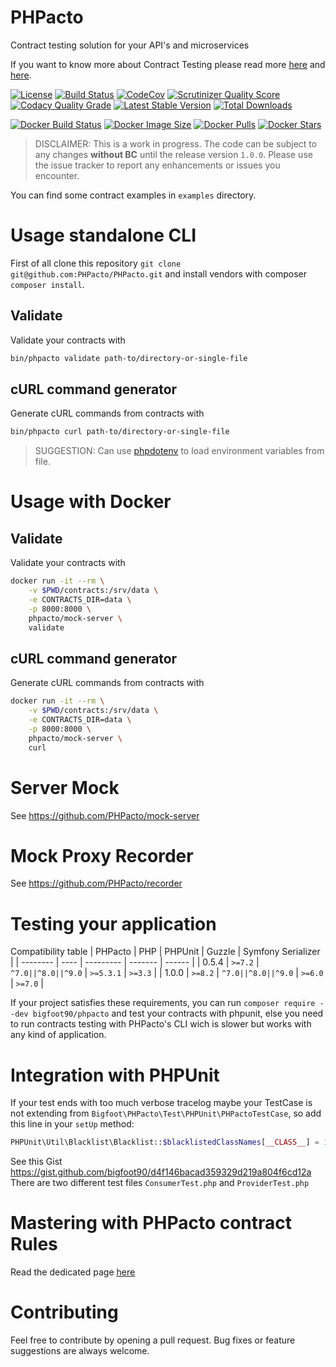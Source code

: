 PHPacto
=======

Contract testing solution for your API's and microservices

If you want to know more about Contract Testing please read more [here](https://martinfowler.com/bliki/IntegrationContractTest.html) and [here](http://www.testautomationguru.com/best-practices-microservices-contract-testing).

[![License](https://poser.pugx.org/bigfoot90/phpacto/license)](https://packagist.org/packages/bigfoot90/phpacto)
[![Build Status](https://travis-ci.org/PHPacto/PHPacto.svg?branch=master)](https://travis-ci.org/PHPacto/PHPacto)
[![CodeCov](https://img.shields.io/codecov/c/github/bigfoot90/phpacto.svg)](https://codecov.io/github/bigfoot90/phpacto)
[![Scrutinizer Quality Score](https://scrutinizer-ci.com/g/PHPacto/PHPacto/badges/quality-score.png?b=master)](https://scrutinizer-ci.com/g/PHPacto/PHPacto)
[![Codacy Quality Grade](https://api.codacy.com/project/badge/Grade/5ca4fd2cc1044cd1923804c7a6cfc598)](https://www.codacy.com/app/bigfoot90/phpacto?utm_source=github.com&amp;utm_medium=referral&amp;utm_content=bigfoot90/phpacto&amp;utm_campaign=Badge_Grade)
[![Latest Stable Version](https://poser.pugx.org/bigfoot90/phpacto/v/stable)](https://packagist.org/packages/bigfoot90/phpacto)
[![Total Downloads](https://poser.pugx.org/bigfoot90/phpacto/downloads)](https://packagist.org/packages/bigfoot90/phpacto)

[![Docker Build Status](https://img.shields.io/docker/build/phpacto/mock-server.svg)](https://hub.docker.com/r/90bigfoot/phpacto)
[![Docker Image Size](https://images.microbadger.com/badges/image/phpacto/mock-server.svg)](https://hub.docker.com/r/90bigfoot/phpacto)
[![Docker Pulls](https://img.shields.io/docker/pulls/phpacto/mock-server.svg)](https://hub.docker.com/r/90bigfoot/phpacto)
[![Docker Stars](https://img.shields.io/docker/stars/phpacto/mock-server.svg)](https://hub.docker.com/r/90bigfoot/phpacto)

> DISCLAIMER: This is a work in progress.
> The code can be subject to any changes **without BC** until the release version `1.0.0`.
> Please use the issue tracker to report any enhancements or issues you encounter.

You can find some contract examples in `examples` directory.

# Usage standalone CLI
First of all clone this repository `git clone git@github.com:PHPacto/PHPacto.git`
and install vendors with composer `composer install`.

Validate
--------
Validate your contracts with
```bash
bin/phpacto validate path-to/directory-or-single-file
```

cURL command generator
--------
Generate cURL commands from contracts with
```bash
bin/phpacto curl path-to/directory-or-single-file
```

> SUGGESTION: Can use [phpdotenv](https://github.com/vlucas/phpdotenv) to load environment variables from file.

# Usage with Docker

Validate
--------
Validate your contracts with
```bash
docker run -it --rm \
    -v $PWD/contracts:/srv/data \
    -e CONTRACTS_DIR=data \
    -p 8000:8000 \
    phpacto/mock-server \
    validate
```

cURL command generator
--------
Generate cURL commands from contracts with
```bash
docker run -it --rm \
    -v $PWD/contracts:/srv/data \
    -e CONTRACTS_DIR=data \
    -p 8000:8000 \
    phpacto/mock-server \
    curl
```

# Server Mock
See https://github.com/PHPacto/mock-server

# Mock Proxy Recorder
See https://github.com/PHPacto/recorder

# Testing your application
Compatibility table
| PHPacto  | PHP  | PHPUnit   | Guzzle  | Symfony Serializer |
| -------- | ---- | --------- | ------- | ------ |
| 0.5.4   | `>=7.2` | `^7.0||^8.0||^9.0` | `>=5.3.1` | `>=3.3`      |
| 1.0.0   | `>=8.2` | `^7.0||^8.0||^9.0` | `>=6.0` | `>=7.0`      |

If your project satisfies these requirements, you can run `composer require --dev bigfoot90/phpacto` and test 
your contracts with phpunit, else you need to run contracts testing with PHPacto's CLI wich is slower but works with any kind of application.

# Integration with PHPUnit
If your test ends with too much verbose tracelog maybe your TestCase is not extending from `Bigfoot\PHPacto\Test\PHPUnit\PHPactoTestCase`, so add this line in your `setUp` method:
```php
PHPUnit\Util\Blacklist\Blacklist::$blacklistedClassNames[__CLASS__] = 1;
```

See this Gist https://gist.github.com/bigfoot90/d4f146bacad359329d219a804f6cd12a
There are two different test files `ConsumerTest.php` and `ProviderTest.php`

# Mastering with PHPacto contract Rules
Read the dedicated page [here](docs/Rules.md)

# Contributing
Feel free to contribute by opening a pull request. Bug fixes or feature suggestions are always welcome.
